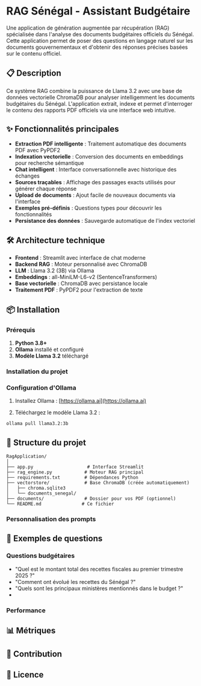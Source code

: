 # RAG Sénégal - Assistant Budgétaire

Une application de génération augmentée par récupération (RAG) spécialisée dans l'analyse des documents budgétaires officiels du Sénégal. Cette application permet de poser des questions en langage naturel sur les documents gouvernementaux et d'obtenir des réponses précises basées sur le contenu officiel.

## 📋 Description

Ce système RAG combine la puissance de Llama 3.2 avec une base de données vectorielle ChromaDB pour analyser intelligemment les documents budgétaires du Sénégal. L'application extrait, indexe et permet d'interroger le contenu des rapports PDF officiels via une interface web intuitive.

## ✨ Fonctionnalités principales

- **Extraction PDF intelligente** : Traitement automatique des documents PDF avec PyPDF2
- **Indexation vectorielle** : Conversion des documents en embeddings pour recherche sémantique
- **Chat intelligent** : Interface conversationnelle avec historique des échanges
- **Sources traçables** : Affichage des passages exacts utilisés pour générer chaque réponse
- **Upload de documents** : Ajout facile de nouveaux documents via l'interface
- **Exemples pré-définis** : Questions types pour découvrir les fonctionnalités
- **Persistance des données** : Sauvegarde automatique de l'index vectoriel

## 🛠️ Architecture technique

- **Frontend** : Streamlit avec interface de chat moderne
- **Backend RAG** : Moteur personnalisé avec ChromaDB
- **LLM** : Llama 3.2 (3B) via Ollama
- **Embeddings** : all-MiniLM-L6-v2 (SentenceTransformers)
- **Base vectorielle** : ChromaDB avec persistance locale
- **Traitement PDF** : PyPDF2 pour l'extraction de texte

## 📦 Installation

### Prérequis

1. **Python 3.8+**
2. **Ollama** installé et configuré
3. **Modèle Llama 3.2** téléchargé

### Installation du projet


### Configuration d'Ollama

1. Installez Ollama : [https://ollama.ai](https://ollama.ai)

2. Téléchargez le modèle Llama 3.2 :
```bash
ollama pull llama3.2:3b
```

## 📁 Structure du projet

```
RagApplication/
│
├── app.py                    # Interface Streamlit
├── rag_engine.py            # Moteur RAG principal
├── requirements.txt         # Dépendances Python
├── vectorstore/             # Base ChromaDB (créée automatiquement)
│   ├── chroma.sqlite3
│   └── documents_senegal/
├── documents/               # Dossier pour vos PDF (optionnel)
└── README.md               # Ce fichier
```

### Personnalisation des prompts
## 🎯 Exemples de questions
### Questions budgétaires
- "Quel est le montant total des recettes fiscales au premier trimestre 2025 ?"
- "Comment ont évolué les recettes du Sénégal ?"
- "Quels sont les principaux ministères mentionnés dans le budget ?"
- 
### Performance

## 📊 Métriques

## 🤝 Contribution

## 📄 Licence
